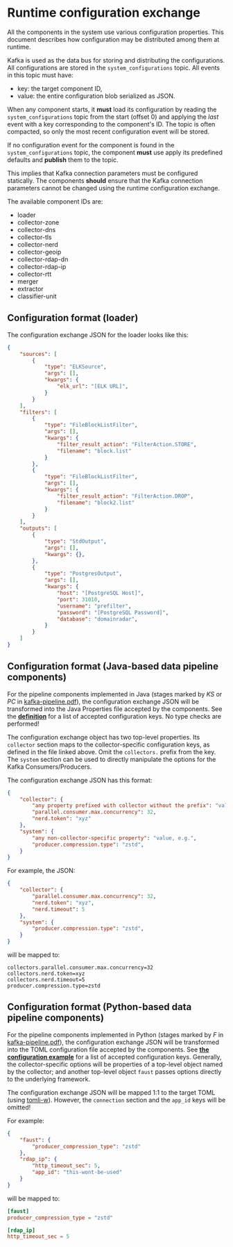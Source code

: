 # Runtime configuration exchange

All the components in the system use various configuration properties. This document describes how configuration may be distributed among them at runtime.

Kafka is used as the data bus for storing and distributing the configurations. All configurations are stored in the `system_configurations` topic. All events in this topic must have:
- key: the target component ID,
- value: the entire configuration blob serialized as JSON.

When any component starts, it **must** load its configuration by reading the `system_configurations` topic from the start (offset 0) and applying the *last* event with a key corresponding to the component's ID. The topic is often compacted, so only the most recent configuration event will be stored.

If no configuration event for the component is found in the `system_configurations` topic, the component **must** use apply its predefined defaults and **publish** them to the topic.

This implies that Kafka connection parameters must be configured statically. The components **should** ensure that the Kafka connection parameters cannot be changed using the runtime configuration exchange.

The available component IDs are:
- loader
- collector-zone
- collector-dns
- collector-tls
- collector-nerd
- collector-geoip
- collector-rdap-dn
- collector-rdap-ip
- collector-rtt
- merger
- extractor
- classifier-unit

## Configuration format (loader)

The configuration exchange JSON for the loader looks like this:
```json
{
    "sources": [
        {
            "type": "ELKSource",
            "args": [],
            "kwargs": {
                "elk_url": "[ELK URL]",
            }
        }
    ],
    "filters": [
        {
            "type": "FileBlockListFilter",
            "args": [],
            "kwargs": {
                "filter_result_action": "FilterAction.STORE",
                "filename": "block.list"
            }
        },
        {
            "type": "FileBlockListFilter",
            "args": [],
            "kwargs": {
                "filter_result_action": "FilterAction.DROP",
                "filename": "block2.list"
            }
        }
    ],
    "outputs": [
        {
            "type": "StdOutput",
            "args": [],
            "kwargs": {},
        },
        {
            "type": "PostgresOutput",
            "args": [],
            "kwargs": {
                "host": "[PostgreSQL Host]",
                "port": 31010,
                "username": "prefilter",
                "password": "[PostgreSQL Password]",
                "database": "domainradar",
            }
        }
    ]
}
```

## Configuration format (Java-based data pipeline components)

For the pipeline components implemented in Java (stages marked by _KS_ or _PC_ in [kafka-pipeline.pdf](img/kafka-pipeline.pdf)), the configuration exchange JSON will be transformed into the Java Properties file accepted by the components. See the [**definition**](https://github.com/nesfit/domainradar-colext/blob/main/java_pipeline/common/src/main/java/cz/vut/fit/domainradar/CollectorConfig.java) for a list of accepted configuration keys. No type checks are performed!

The configuration exchange object has two top-level properties. Its `collector` section maps to the collector-specific configuration keys, as defined in the file linked above. Omit the `collectors.` prefix from the key. \
The `system` section can be used to directly manipulate the options for the Kafka Consumers/Producers. 


The configuration exchange JSON has this format:
```json
{
    "collector": {
        "any property prefixed with collector without the prefix": "value, e.g.",
        "parallel.consumer.max.concurrency": 32,
        "nerd.token": "xyz"
    },
    "system": {
        "any non-collector-specific property": "value, e.g.",
        "producer.compression.type": "zstd",
    }
}
```

For example, the JSON:
```json
{
    "collector": {
        "parallel.consumer.max.concurrency": 32,
        "nerd.token": "xyz",
        "nerd.timeout": 5
    },
    "system": {
        "producer.compression.type": "zstd",
    }
}
```
will be mapped to:
```properties
collectors.parallel.consumer.max.concurrency=32
collectors.nerd.token=xyz
collectors.nerd.timeout=5
producer.compression.type=zstd
```

## Configuration format (Python-based data pipeline components)

For the pipeline components implemented in Python (stages marked by _F_ in [kafka-pipeline.pdf](img/kafka-pipeline.pdf)), the configuration exchange JSON will be transformed into the TOML configuration file accepted by the components. See [**the configuration example**](https://github.com/nesfit/domainradar-colext/blob/main/python_pipeline/config.example.toml) for a list of accepted configuration keys. Generally, the collector-specific options will be properties of a top-level object named by the collector; and another top-level object `faust` passes options directly to the underlying framework.

The configuration exchange JSON will be mapped 1:1 to the target TOML (using [tomli-w](https://pypi.org/project/tomli-w)). However, the `connection` section and the `app_id` keys will be omitted! 

For example:
```json
{
    "faust": {
        "producer_compression_type": "zstd"
    },
    "rdap_ip": {
        "http_timeout_sec": 5,
        "app_id": "this-wont-be-used"
    }
}
```
will be mapped to:
```toml
[faust]
producer_compression_type = "zstd"

[rdap_ip]
http_timeout_sec = 5
```
